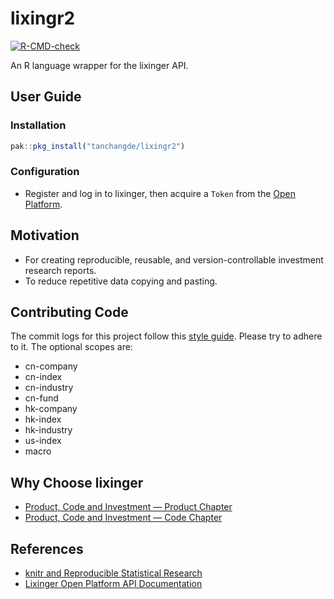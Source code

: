 
# lixingr2

[![R-CMD-check](https://github.com/tanchangde/lixingr2/actions/workflows/R-CMD-check.yaml/badge.svg)](https://github.com/tanchangde/lixingr2/actions/workflows/R-CMD-check.yaml)

An R language wrapper for the lixinger API.

## User Guide

### Installation

``` r
pak::pkg_install("tanchangde/lixingr2")
```

### Configuration

- Register and log in to lixinger, then acquire a `Token` from the [Open
  Platform](https://www.lixinger.com/open/api/token).

## Motivation

- For creating reproducible, reusable, and version-controllable
  investment research reports.
- To reduce repetitive data copying and pasting.

## Contributing Code

The commit logs for this project follow this [style
guide](https://www.conventionalcommits.org/en/v1.0.0/). Please try to
adhere to it. The optional scopes are:

- cn-company
- cn-index
- cn-industry
- cn-fund
- hk-company
- hk-index
- hk-industry
- us-index
- macro

## Why Choose lixinger

- [Product, Code and Investment — Product
  Chapter](https://www.lixinger.com/marketing/about-us-product)
- [Product, Code and Investment — Code
  Chapter](https://www.lixinger.com/marketing/about-us-coding)

## References

- [knitr and Reproducible Statistical
  Research](https://cosx.org/2012/06/reproducible-research-with-knitr/)
- [Lixinger Open Platform API
  Documentation](https://www.lixinger.com/open/api/doc)
